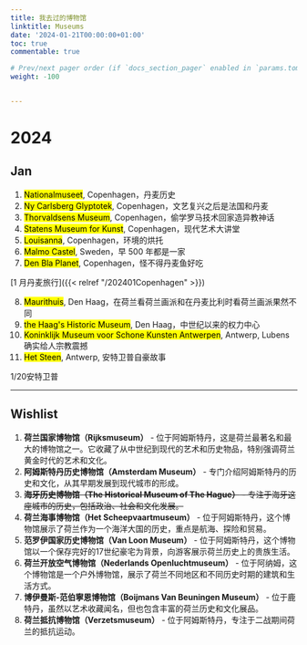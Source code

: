 ```yaml
---
title: 我去过的博物馆
linktitle: Museums
date: '2024-01-21T00:00:00+01:00'
toc: true
commentable: true

# Prev/next pager order (if `docs_section_pager` enabled in `params.toml`)
weight: -100


---
```


# 2024

## Jan

1. <mark>Nationalmuseet</mark>, Copenhagen，丹麦历史
2. <mark>Ny Carlsberg Glyptotek</mark>, Copenhagen，文艺复兴之后是法国和丹麦
3. <mark>Thorvaldsens Museum</mark>, Copenhagen，偷学罗马技术回家造异教神话
4. <mark>Statens Museum for Kunst</mark>, Copenhagen，现代艺术大讲堂
5. <mark>Louisanna</mark>, Copenhagen，环境的烘托
6. <mark>Malmo Castel</mark>, Sweden，早 500 年都是一家
7. <mark>Den Bla Planet</mark>, Copenhagen，怪不得丹麦鱼好吃

[1 月丹麦旅行]({{< relref "/202401Copenhagen" >}})

8. <mark>Maurithuis</mark>, Den Haag，在荷兰看荷兰画派和在丹麦比利时看荷兰画派果然不同
9. <mark>the Haag's Historic Museum</mark>, Den Haag，中世纪以来的权力中心
10. <mark>Koninklijk Museum voor Schone Kunsten Antwerpen</mark>, Antwerp, Lubens 确实给人宗教震撼
11. <mark>Het Steen</mark>, Antwerp, 安特卫普自豪故事

1/20安特卫普

---

## Wishlist

1. **荷兰国家博物馆（Rijksmuseum）** - 位于阿姆斯特丹，这是荷兰最著名和最大的博物馆之一。它收藏了从中世纪到现代的艺术和历史物品，特别强调荷兰黄金时代的艺术和文化。
2. **阿姆斯特丹历史博物馆（Amsterdam Museum）** - 专门介绍阿姆斯特丹的历史和文化，从其早期发展到现代城市的形成。
3. ~~**海牙历史博物馆（The Historical Museum of The Hague）** - 专注于海牙这座城市的历史，包括政治、社会和文化发展。~~
4. **荷兰海事博物馆（Het Scheepvaartmuseum）** - 位于阿姆斯特丹，这个博物馆展示了荷兰作为一个海洋大国的历史，重点是航海、探险和贸易。
5. **范罗伊国家历史博物馆（Van Loon Museum）** - 位于阿姆斯特丹，这个博物馆以一个保存完好的17世纪豪宅为背景，向游客展示荷兰历史上的贵族生活。
6. **荷兰开放空气博物馆（Nederlands Openluchtmuseum）** - 位于阿纳姆，这个博物馆是一个户外博物馆，展示了荷兰不同地区和不同历史时期的建筑和生活方式。
7. **博伊曼斯-范伯寧恩博物馆（Boijmans Van Beuningen Museum）** - 位于鹿特丹，虽然以艺术收藏闻名，但也包含丰富的荷兰历史和文化展品。
8. **荷兰抵抗博物馆（Verzetsmuseum）** - 位于阿姆斯特丹，专注于二战期间荷兰的抵抗运动。